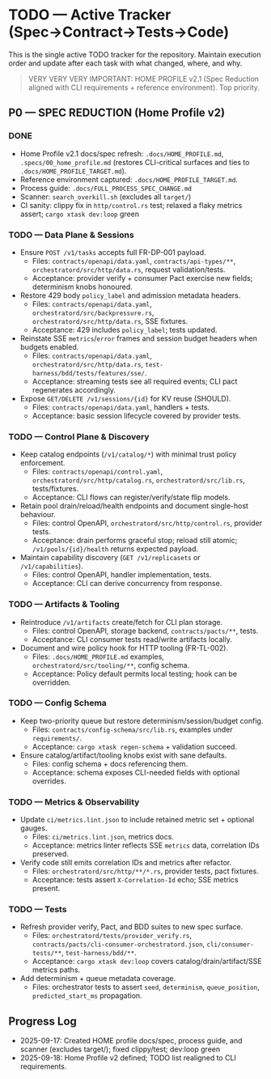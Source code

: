 # TODO — Active Tracker (Spec→Contract→Tests→Code)

This is the single active TODO tracker for the repository. Maintain execution order and update after each task with what changed, where, and why.

> VERY VERY VERY IMPORTANT: HOME PROFILE v2.1 (Spec Reduction aligned with CLI requirements + reference environment). Top priority.

## P0 — SPEC REDUCTION (Home Profile v2)

### DONE
- Home Profile v2.1 docs/spec refresh: `.docs/HOME_PROFILE.md`, `.specs/00_home_profile.md` (restores CLI-critical surfaces and ties to `.docs/HOME_PROFILE_TARGET.md`).
- Reference environment captured: `.docs/HOME_PROFILE_TARGET.md`.
- Process guide: `.docs/FULL_PROCESS_SPEC_CHANGE.md`
- Scanner: `search_overkill.sh` (excludes all `target/`)
- CI sanity: clippy fix in `http/control.rs` test; relaxed a flaky metrics assert; `cargo xtask dev:loop` green

### TODO — Data Plane & Sessions
- Ensure `POST /v1/tasks` accepts full FR-DP-001 payload.
  - Files: `contracts/openapi/data.yaml`, `contracts/api-types/**`, `orchestratord/src/http/data.rs`, request validation/tests.
  - Acceptance: provider verify + consumer Pact exercise new fields; determinism knobs honoured.
- Restore 429 body `policy_label` and admission metadata headers.
  - Files: `contracts/openapi/data.yaml`, `orchestratord/src/backpressure.rs`, `orchestratord/src/http/data.rs`, SSE fixtures.
  - Acceptance: 429 includes `policy_label`; tests updated.
- Reinstate SSE `metrics`/`error` frames and session budget headers when budgets enabled.
  - Files: `contracts/openapi/data.yaml`, `orchestratord/src/http/data.rs`, `test-harness/bdd/tests/features/sse/`.
  - Acceptance: streaming tests see all required events; CLI pact regenerates accordingly.
- Expose `GET/DELETE /v1/sessions/{id}` for KV reuse (SHOULD).
  - Files: `contracts/openapi/data.yaml`, handlers + tests.
  - Acceptance: basic session lifecycle covered by provider tests.

### TODO — Control Plane & Discovery
- Keep catalog endpoints (`/v1/catalog/*`) with minimal trust policy enforcement.
  - Files: `contracts/openapi/control.yaml`, `orchestratord/src/http/catalog.rs`, `orchestratord/src/lib.rs`, tests/fixtures.
  - Acceptance: CLI flows can register/verify/state flip models.
- Retain pool drain/reload/health endpoints and document single-host behaviour.
  - Files: control OpenAPI, `orchestratord/src/http/control.rs`, provider tests.
  - Acceptance: drain performs graceful stop; reload still atomic; `/v1/pools/{id}/health` returns expected payload.
- Maintain capability discovery (`GET /v1/replicasets` or `/v1/capabilities`).
  - Files: control OpenAPI, handler implementation, tests.
  - Acceptance: CLI can derive concurrency from response.

### TODO — Artifacts & Tooling
- Reintroduce `/v1/artifacts` create/fetch for CLI plan storage.
  - Files: control OpenAPI, storage backend, `contracts/pacts/**`, tests.
  - Acceptance: CLI consumer tests read/write artifacts locally.
- Document and wire policy hook for HTTP tooling (FR-TL-002).
  - Files: `.docs/HOME_PROFILE.md` examples, `orchestratord/src/tooling/**`, config schema.
  - Acceptance: Policy default permits local testing; hook can be overridden.

### TODO — Config Schema
- Keep two-priority queue but restore determinism/session/budget config.
  - Files: `contracts/config-schema/src/lib.rs`, examples under `requirements/`.
  - Acceptance: `cargo xtask regen-schema` + validation succeed.
- Ensure catalog/artifact/tooling knobs exist with sane defaults.
  - Files: config schema + docs referencing them.
  - Acceptance: schema exposes CLI-needed fields with optional overrides.

### TODO — Metrics & Observability
- Update `ci/metrics.lint.json` to include retained metric set + optional gauges.
  - Files: `ci/metrics.lint.json`, metrics docs.
  - Acceptance: metrics linter reflects SSE `metrics` data, correlation IDs preserved.
- Verify code still emits correlation IDs and metrics after refactor.
  - Files: `orchestratord/src/http/**/*.rs`, provider tests, pact fixtures.
  - Acceptance: tests assert `X-Correlation-Id` echo; SSE metrics present.

### TODO — Tests
- Refresh provider verify, Pact, and BDD suites to new spec surface.
  - Files: `orchestratord/tests/provider_verify.rs`, `contracts/pacts/cli-consumer-orchestratord.json`, `cli/consumer-tests/**`, `test-harness/bdd/**`.
  - Acceptance: `cargo xtask dev:loop` covers catalog/drain/artifact/SSE metrics paths.
- Add determinism + queue metadata coverage.
  - Files: orchestrator tests to assert `seed`, `determinism`, `queue_position`, `predicted_start_ms` propagation.

## Progress Log
- 2025-09-17: Created HOME profile docs/spec, process guide, and scanner (excludes target/); fixed clippy/test; dev:loop green
- 2025-09-18: Home Profile v2 defined; TODO list realigned to CLI requirements.
